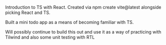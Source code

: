 Introduction to TS with React. Created via npm create vite@latest alongside picking React and TS.

Built a mini todo app as a means of becoming familiar with TS.

Will possibly continue to build this out and use it as a way of practicing with Tilwind and also some unit testing with RTL
